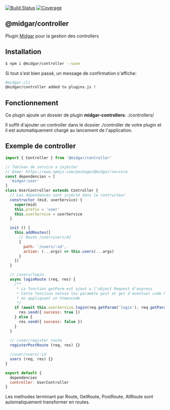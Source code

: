 [![Build Status](https://drone.midgar.io/api/badges/Midgar/controller/status.svg)](https://drone.midgar.io/Midgar/controller)
[![Coverage](https://sonar.midgar.io/api/project_badges/measure?project=Midgar%3Acontroller&metric=coverage)](https://sonar.midgar.io/dashboard?id=Midgar%3Acontroller)


## @midgar/controller

Plugin [Midgar](https://github.com/midgarjs/midgar) pour la gestion des controllers

## Installation

```sh
$ npm i @midgar/controller --save
```

Si tout s'est bien passé, un message de confirmation s'affiche:
```sh
#midgar-cli
@midgar/controller added to plugins.js !
```

## Fonctionnement
Ce plugin ajoute un dossier de plugin **midgar-controllers**: ./controllers/

Il suffit d'ajouter un controller dans le dossier ./controller de votre plugin et il est automatiquement chargé au lancement de l'application.

## Exemple de controller

```js
import { Controller } from '@midgar/controller' 

// Tableau de service a injécter
// @see: https://www.npmjs.com/package/@midgar/service
const dependencies = [
  'midgar:user'
]
class UserController extends Controller {
  // Les dépendances sont injécté dans le contructeur
  constructor (mid, userService) {
    super(mid)
    this.prefix = 'user'
    this.userService = userService
  }

  init () {
    this.addRoutes([
      // Route /user/users/42
      {
        path: '/users/:id',
        action: (...args) => this.users(...args)
      }
    ])
  }

  // /users/login
  async loginRoute (req, res) {
    /**
     * La fonction getParm est ajout a l'object Request d'express
     * Cette fonction nétoie les paramète post et get d'eventuel code html
     * en appliquant un htmencode
     */
    if (await this.userService.login(req.getParam('login'), req.getParam('password', false))) {
      res.send({ success: true })
    } else {
      res.send({ success: false })
    }
  }
  
  // /user/register route
  registerPostRoute (req, res) {}

  //user/users/:id
  users (req, res) {}
}

export default {
  dependencies
  controller: UserController
}
```
Les methodes terminant par Route, GetRoute, PostRoute, AllRoute sont automatiquement transformer en routes.